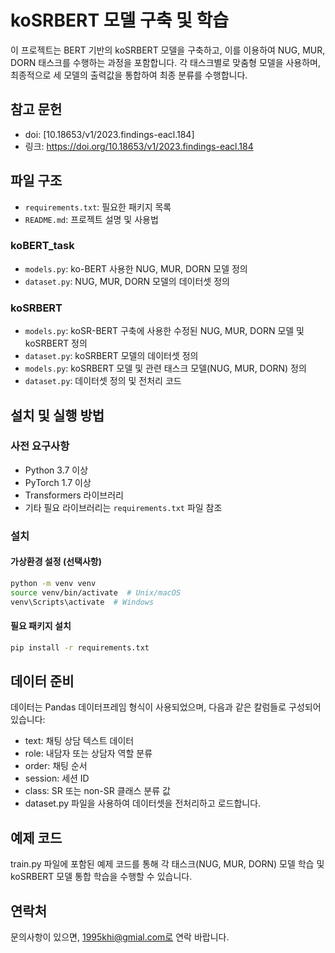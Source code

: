 # koSRBERT 모델 구축 및 학습

이 프로젝트는 BERT 기반의 koSRBERT 모델을 구축하고, 이를 이용하여 NUG, MUR, DORN 태스크를 수행하는 과정을 포함합니다. 각 태스크별로 맞춤형 모델을 사용하며, 최종적으로 세 모델의 출력값을 통합하여 최종 분류를 수행합니다.

## 참고 문헌
- doi: [10.18653/v1/2023.findings-eacl.184]
- 링크: https://doi.org/10.18653/v1/2023.findings-eacl.184

## 파일 구조
- `requirements.txt`: 필요한 패키지 목록
- `README.md`: 프로젝트 설명 및 사용법
  
### koBERT_task
- `models.py`: ko-BERT 사용한 NUG, MUR, DORN 모델 정의
- `dataset.py`: NUG, MUR, DORN 모델의 데이터셋 정의

### koSRBERT
- `models.py`: koSR-BERT 구축에 사용한 수정된 NUG, MUR, DORN 모델 및 koSRBERT 정의
- `dataset.py`: koSRBERT 모델의 데이터셋 정의
- `models.py`: koSRBERT 모델 및 관련 태스크 모델(NUG, MUR, DORN) 정의
- `dataset.py`: 데이터셋 정의 및 전처리 코드


## 설치 및 실행 방법

### 사전 요구사항
- Python 3.7 이상
- PyTorch 1.7 이상
- Transformers 라이브러리
- 기타 필요 라이브러리는 `requirements.txt` 파일 참조

### 설치

#### 가상환경 설정 (선택사항)
```bash
python -m venv venv
source venv/bin/activate  # Unix/macOS
venv\Scripts\activate  # Windows
```

#### 필요 패키지 설치
```bash
pip install -r requirements.txt
```

## 데이터 준비

데이터는 Pandas 데이터프레임 형식이 사용되었으며, 다음과 같은 칼럼들로 구성되어 있습니다:

- text: 채팅 상담 텍스트 데이터
- role: 내담자 또는 상담자 역할 분류
- order: 채팅 순서
- session: 세션 ID
- class: SR 또는 non-SR 클래스 분류 값
- dataset.py 파일을 사용하여 데이터셋을 전처리하고 로드합니다.

## 예제 코드

train.py 파일에 포함된 예제 코드를 통해 각 태스크(NUG, MUR, DORN) 모델 학습 및 koSRBERT 모델 통합 학습을 수행할 수 있습니다.

## 연락처

문의사항이 있으면, 1995khi@gmial.com로 연락 바랍니다.

